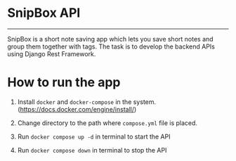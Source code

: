 # SnipBox API
-----------------------
SnipBox is a short note saving app which lets you save short notes and group them together with tags. The task is
to develop the backend APIs using Django Rest Framework.

# How to run the app

1. Install `docker` and `docker-compose` in the system.(https://docs.docker.com/engine/install/)

2. Change directory to the path where `compose.yml` file is placed.

3. Run `docker compose up -d` in terminal to start the API

4. Run `docker compose down` in terminal to stop the API

